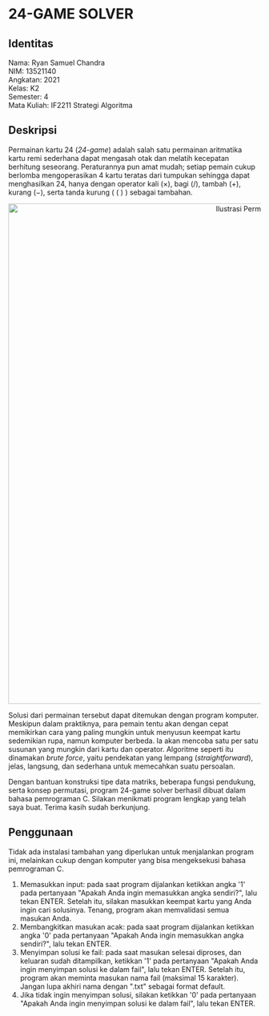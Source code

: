 # 24-GAME SOLVER
## Identitas
Nama: Ryan Samuel Chandra<br />
NIM: 13521140<br />
Angkatan: 2021<br />
Kelas: K2<br />
Semester: 4<br />
Mata Kuliah: IF2211 Strategi Algoritma

## Deskripsi
Permainan kartu 24 (_24_-_game_) adalah salah satu permainan aritmatika kartu remi sederhana dapat mengasah otak dan melatih kecepatan berhitung seseorang. Peraturannya pun amat mudah; setiap pemain cukup berlomba mengoperasikan 4 kartu teratas dari tumpukan sehingga dapat menghasilkan 24, hanya dengan operator kali (×), bagi (/), tambah (+), kurang (−), serta tanda kurung ( ( ) ) sebagai tambahan.

<p align="center">
  <img width="1000" src="https://1.bp.blogspot.com/-e_OgNQXnntQ/Xob-RfKhAGI/AAAAAAAABaI/lIOuyli7sL87hC8bYWWLfn1HqRZ33BESACLcBGAsYHQ/s640/make%2Bit%2B24.png" alt="Ilustrasi Permainan Kartu 24">
</p>
  
Solusi dari permainan tersebut dapat ditemukan dengan program komputer. Meskipun dalam praktiknya, para pemain tentu akan dengan cepat memikirkan cara yang paling mungkin untuk menyusun keempat kartu sedemikian rupa, namun komputer berbeda. Ia akan mencoba satu per satu susunan yang mungkin dari kartu dan operator. Algoritme seperti itu dinamakan _brute force_, yaitu pendekatan yang lempang (_straightforward_), jelas, langsung, dan sederhana untuk memecahkan suatu persoalan.

Dengan bantuan konstruksi tipe data matriks, beberapa fungsi pendukung, serta konsep permutasi, program 24-game solver berhasil dibuat dalam bahasa pemrograman C. Silakan menikmati program lengkap yang telah saya buat. Terima kasih sudah berkunjung.


## Penggunaan
Tidak ada instalasi tambahan yang diperlukan untuk menjalankan program ini, melainkan cukup dengan komputer yang bisa mengeksekusi bahasa pemrograman C.
1. Memasukkan input: pada saat program dijalankan ketikkan angka '1' pada pertanyaan "Apakah Anda ingin memasukkan angka sendiri?", lalu tekan ENTER. Setelah itu, silakan masukkan keempat kartu yang Anda ingin cari solusinya. Tenang, program akan memvalidasi semua masukan Anda.
2. Membangkitkan masukan acak: pada saat program dijalankan ketikkan angka '0' pada pertanyaan "Apakah Anda ingin memasukkan angka sendiri?", lalu tekan ENTER.
3. Menyimpan solusi ke fail: pada saat masukan selesai diproses, dan keluaran sudah ditampilkan, ketikkan '1' pada pertanyaan "Apakah Anda ingin menyimpan solusi ke dalam fail", lalu tekan ENTER. Setelah itu, program akan meminta masukan nama fail (maksimal 15 karakter). Jangan lupa akhiri nama dengan ".txt" sebagai format default.
4. Jika tidak ingin menyimpan solusi, silakan ketikkan '0' pada pertanyaan "Apakah Anda ingin menyimpan solusi ke dalam fail", lalu tekan ENTER.
